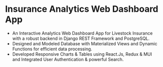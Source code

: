 # Insurance Analytics Web Dashboard App
- An Interactive Analytics Web Dashboard App for Livestock Insurance with a robust backend in Django REST Framework and PostgreSQL.
- Designed and Modeled Database with Materialized Views and Dynamic Functions for efficient data processing.
- Developed Responsive Charts & Tables using React.Js, Redux & MUI and Integrated User Authentication & powerful Search.
